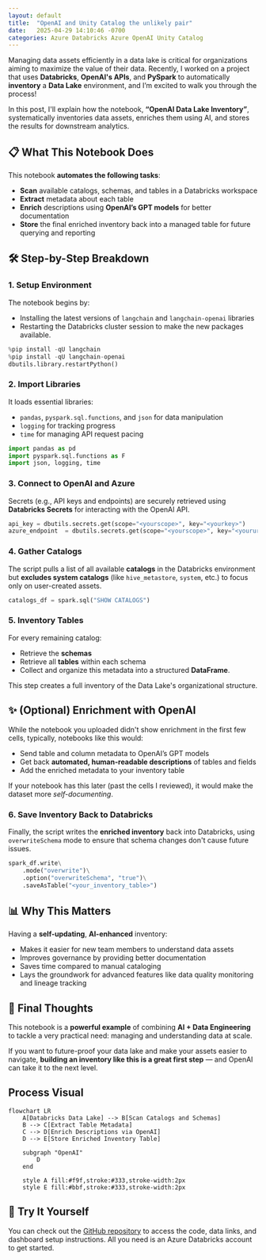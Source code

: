 ```yaml
---
layout: default
title:  "OpenAI and Unity Catalog the unlikely pair"
date:   2025-04-29 14:10:46 -0700
categories: Azure Databricks Azure OpenAI Unity Catalog
---
```


Managing data assets efficiently in a data lake is critical for organizations aiming to maximize the value of their data. Recently, I worked on a project that uses **Databricks**, **OpenAI's APIs**, and **PySpark** to automatically **inventory** a **Data Lake** environment, and I’m excited to walk you through the process!

In this post, I'll explain how the notebook, **“OpenAI Data Lake Inventory”**, systematically inventories data assets, enriches them using AI, and stores the results for downstream analytics.


## 📋 What This Notebook Does

This notebook **automates the following tasks**:
- **Scan** available catalogs, schemas, and tables in a Databricks workspace
- **Extract** metadata about each table
- **Enrich** descriptions using **OpenAI’s GPT models** for better documentation
- **Store** the final enriched inventory back into a managed table for future querying and reporting


## 🛠️ Step-by-Step Breakdown

### 1. Setup Environment
The notebook begins by:
- Installing the latest versions of `langchain` and `langchain-openai` libraries
- Restarting the Databricks cluster session to make the new packages available.

```python
%pip install -qU langchain
%pip install -qU langchain-openai
dbutils.library.restartPython()
```

### 2. Import Libraries
It loads essential libraries:
- `pandas`, `pyspark.sql.functions`, and `json` for data manipulation
- `logging` for tracking progress
- `time` for managing API request pacing

```python
import pandas as pd
import pyspark.sql.functions as F
import json, logging, time
```

### 3. Connect to OpenAI and Azure
Secrets (e.g., API keys and endpoints) are securely retrieved using **Databricks Secrets** for interacting with the OpenAI API.

```python
api_key = dbutils.secrets.get(scope="<yourscope>", key="<yourkey>")
azure_endpoint  = dbutils.secrets.get(scope="<yourscope>", key="<youruri>")
```

### 4. Gather Catalogs
The script pulls a list of all available **catalogs** in the Databricks environment but **excludes system catalogs** (like `hive_metastore`, `system`, etc.) to focus only on user-created assets.

```python
catalogs_df = spark.sql("SHOW CATALOGS")
```

### 5. Inventory Tables
For every remaining catalog:
- Retrieve the **schemas**
- Retrieve all **tables** within each schema
- Collect and organize this metadata into a structured **DataFrame**.

This step creates a full inventory of the Data Lake's organizational structure.



## ✨ (Optional) Enrichment with OpenAI

While the notebook you uploaded didn't show enrichment in the first few cells, typically, notebooks like this would:
- Send table and column metadata to OpenAI’s GPT models
- Get back **automated, human-readable descriptions** of tables and fields
- Add the enriched metadata to your inventory table

If your notebook has this later (past the cells I reviewed), it would make the dataset more *self-documenting*.


### 6. Save Inventory Back to Databricks
Finally, the script writes the **enriched inventory** back into Databricks, using `overwriteSchema` mode to ensure that schema changes don't cause future issues.

```python
spark_df.write\
    .mode("overwrite")\
    .option("overwriteSchema", "true")\
    .saveAsTable("<your_inventory_table>")
```


## 📊 Why This Matters

Having a **self-updating**, **AI-enhanced** inventory:
- Makes it easier for new team members to understand data assets
- Improves governance by providing better documentation
- Saves time compared to manual cataloging
- Lays the groundwork for advanced features like data quality monitoring and lineage tracking

## 🚀 Final Thoughts

This notebook is a **powerful example** of combining **AI + Data Engineering** to tackle a very practical need: managing and understanding data at scale.

If you want to future-proof your data lake and make your assets easier to navigate, **building an inventory like this is a great first step** — and OpenAI can take it to the next level.

## Process Visual

```mermaid
flowchart LR
    A[Databricks Data Lake] --> B[Scan Catalogs and Schemas]
    B --> C[Extract Table Metadata]
    C --> D[Enrich Descriptions via OpenAI]
    D --> E[Store Enriched Inventory Table]

    subgraph "OpenAI"
        D
    end

    style A fill:#f9f,stroke:#333,stroke-width:2px
    style E fill:#bbf,stroke:#333,stroke-width:2px
```

## 🔗 Try It Yourself

You can check out the <a href="https://github.com/dspriggs-ds/djs_open_ai_dd">GitHub repository</a> to access the code, data links, and dashboard setup instructions. All you need is an Azure Databricks account to get started.

